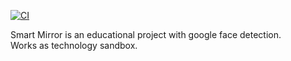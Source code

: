 [![CI](https://github.com/iartr/SmartMirror/actions/workflows/main.yml/badge.svg)](https://github.com/iartr/SmartMirror/actions/workflows/main.yml)    
     
Smart Mirror is an educational project with google face detection.     
Works as technology sandbox.